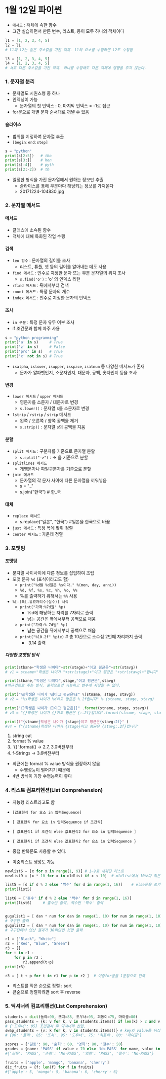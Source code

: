 # 1월 12일 파이썬

- `메서드` : 객체에 속한 함수
- 그간 실습하면서 만든 변수, 리스트, 등이 모두 하나의 객체이다

```python
l1 = [1, 2, 3, 4, 5]
l2 = l1  
# l1과 l2는 같은 주소값을 가진 객체. l1의 요소를 수정하면 l2도 수정됨

l3 = [1, 2, 3, 4, 5]
l4 = [1, 2, 3, 4, 5] 
# 서로 다른 주소값을 가진 객체. 하나를 수정해도 다른 객체에 영향을 주지 않는다.
```



### 1. 문자열 분리

- 문자열도 시퀀스형 중 하나
- 인덱싱이 가능
  - 문자열의 첫 인덱스 : 0, 마지막 인덱스 = -1로 접근
- for문으로 개별 문자 순서대로 꺼낼 수 있음

#### 슬라이스

- 범위를 지정하여 문자열 추출
- `[begin:end:step​]`

```python
s = "python"
print(s[2:5])	# tho
print(s[3:])	# hon
print(s[:4])	# pyth
print(s[2:-2])	# th
```

- 일정한 형식을 가진 문자열에서 원하는 정보만 추출
  - 슬라이스를 통해 부분마다 해당되는 정보를 가져온다
  - 20171224-104830.jpg



### 2. 문자열 메서드

#### 메서드

- 클래스에 소속된 함수
- 객체에 대해 특화된 작업 수행

#### 검색

- `len 함수` : 문자열의 길이를 조사
  - 리스트, 튜플, 셋 등의 길이를 알아내는 데도 사용
- `find 메서드` : 인수로 지정한 문자 또는 부분 문자열의 위치 조사
  - `s.find('o')` : 'o' 의 인덱스 리턴
- `rfind 메서드` : 뒤에서부터 검색
- `count 메서드` : 특정 문자의 개수
- `index 메서드` : 인수로 지정한 문자의 인덱스

#### 조사

- `in 구문` : 특정 문자 유무 여부 조사
- if 조건문과 함께 자주 사용

```python
s = "python programming"
print('a' in s)		# True
print('z' in s) 	# False
print('pro' in s)	# True
print('x' not in s)	# True
```



- `isalpha`, `islower`, `isupper`, `isspace`, `isalnum` 등 다양한 메서드가 존재
  - 문자가 알파벳인지, 소문자인지, 대문자, 공백, 숫자인지 등을 조사



#### 변경

- `lower 메서드` / `upper 메서드`
  - 영문자를 소문자 / 대문자로 변경
  - `s.lower()` : 문자열 s를 소문자로 변경
- `lstrip` / `rstrip` / `strip` 메서드
  - 왼쪽 / 오른쪽 / 양쪽 공백을 제거
  - `s.strip()` : 문자열 s의 공백을 지움

#### 분할

- `split 메서드` : 구분자를 기준으로 문자열 분할
  - `s.split("->")` : -> 을 기준으로 분할
- `splitlines 메서드`
  - 개행문자나 파일구분자를 기준으로 분할
- `join 메서드`
  - 문자열의 각 문자 사이에 다른 문자열을 끼워넣음
  - s = "_"
  - s.join("한국")  # 한_국

#### 대체

- `replace 메서드`
  - s.replace("일본", "한국") #일본을 한국으로 바꿈
- `just 메서드` : 특정 폭에 맞춰 정렬
- `center 메서드` : 가운데 정렬





### 3. 포맷팅

#### 포맷팅

- 문자열 사이사이에 다른 정보를 삽입하여 조립
- 포맷 문자 `%d` (표식이라고도 함)
  - `print("%d월 %d일은 %s이다." %(mon, day, anni))`
  - `%d, %f, %s, %c, %h, %o, %%`
  - %를 출력하기 위해서는 `%%` 사용
- `%[-]폭[.유효자리수(실수)] 서식`
  - `print("가격:%7d원" %p)`
    - %d에 해당하는 자리를 7자리로 출력
    - 남는 공간은 앞에서부터 공백으로 채움
  - `print("가격:%-7d원" %p)`
    - 남는 공간을 뒤에서부터 공백으로 채음
  - `print("%10.2f" %pie)` # 총 10칸으로 소수점 2번째 자리까지 출력
    - ​      3.14 출력

##### 다양한 포맷팅 방식

```python
print(stbane+"학생은 나이다"+str(stage)+"이고 평균은"+str(stavg))
# v1 = stname+"학생은 나이가 "+str(stage)+"이고 평균은 "+str(stavg)+"입니다"

print(stbane,"학생은 나이다",stage,"이고 평균은",stavg)	
#아규먼트로 주는 방식, 출력으로만 가능하고 변수에 저장할 수 없다.

print("%s학생은 나이가 %d이고 평균은%s" %(stname, stage, stavg))
# v2 = "%s학생은 나이가 %d이고 평균은 %.2f입니다" % (stname, stage, stavg)

print("{}학생은 나이가 {}이고 평균은{}" .format(stname, stage, stavg))
# v3 = "{}학생은 나이가 {}이고 평균은 {:.2f}입니다".format(stname, stage, stavg)

print(f"{stname}학생은 나이가 {stage}이고 평균은{stavg:2f}" )
#v4 = f"{stname}학생은 나이가 {stage}이고 평균은 {stavg:.2f}입니다"
```

1. string cat
2. format % value
3. '{}'.format() -> 2.7, 3.0버전부터
4. f-Strings -> 3.6버전부터

- 최근에는 format % value 방식을 권장하지 않음
  - 수행성능이 떨어지기 때문에
- 4번 방식이 가장 수행능력이 좋다



### 4. 리스트 컴프리헨션(List Comprehension)

- 지능형 리스트라고도 함
- `[값표현식 for 요소 in 입력Sequence]`

- `[ 값표현식 for 요소 in 입력Sequence if 조건식]`
- `[ 값표현식1 if 조건식 else 값표현식2 for 요소 in 입력Sequence ]`
- `{ 값표현식1 if 조건식 else 값표현식2 for 요소 in 입력Sequence }`
- 중첩 반복문도 사용할 수 있다.
- 이중리스트 생성도 가능

```python
newlist6 = [x for x in range(1, 9)]	# 1~9로 채워진 리스트
newlist9 = [x * 10 for x in oldlist if x < 10]	# oldlist에서 10보다 작은 요소를 x10 해서 newlist9에 저장

list5 = [d if d % 2 else '짝수' for d in range(1, 16)]    # else문을 쓰기 위해서는 if문이 앞으로
print(list5)

list6 = ['홀수' if d % 2 else '짝수' for d in range(1, 16)]
print(list6)     # 홀수만 출력, 짝수면 '짝수' 출력


gugulist1 = [ dan * num for dan in range(1, 10) for num in range(1, 10)]
# 구구단 출력
gugulist2 = [ dan * num for dan in range(1, 10) for num in range(1, 10) if dan * num < 30]
# 구구단에서 연산 결과가 30미만인 것만 출력

r1 = ["Black", "White"]
r2 = ["Red", "Blue", "Green"]
r3 = []
for t in r1 :
    for p in r2 :
        r3.append(t+p)
print(r3)

r3 = [ t + p for t in r1 for p in r2 ]	# 이중for문을 1문장으로 단축
```



- 리스트를 작은 순으로 정렬 : sort
- 큰순으로 정렬하려면 sort 후 reverse





### 5. 딕셔너리 컴프리헨션(List Comprehension)

```python
students = dict(둘리=90, 또치=85, 도우너=95, 희동이=75, 마이콜=80)
pass_students = {k: v for k, v in students.items() if len(k) > 2 and v > 80}	
# {'도우너': 95} 조건검사 후 딕셔너리 삽입, 
swap_students = {v: k for k, v in students.items()} # key와 value를 뒤집어 출력
# {90: '둘리', 85: '또치', 95: '도우너', 75: '희동이', 80: '마이콜'}

scores = {'길동': 90, '순희': 60, '영희': 80, '철수': 50}
grades = {name: 'PASS' if value > 70 else 'No-PASS' for name, value in scores.items()}
#{'길동': 'PASS', '순희': 'No-PASS', '영희': 'PASS', '철수': 'No-PASS'}

fruits = ['apple', 'mango', 'banana', 'cherry']
dic_fruits = {f: len(f) for f in fruits}
#{'apple': 5, 'mango': 5, 'banana': 6, 'cherry': 6}
```


